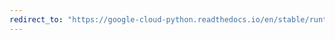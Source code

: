 ```yaml
---
redirect_to: "https://google-cloud-python.readthedocs.io/en/stable/runtimeconfig/changelog.html"
---
```


